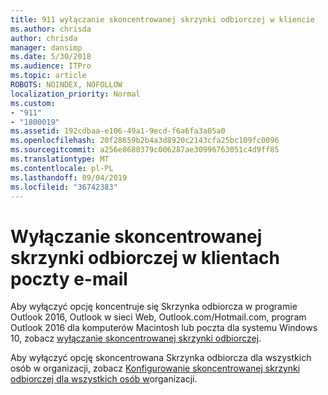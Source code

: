 ```yaml
---
title: 911 wyłączanie skoncentrowanej skrzynki odbiorczej w kliencie
ms.author: chrisda
author: chrisda
manager: dansimp
ms.date: 5/30/2018
ms.audience: ITPro
ms.topic: article
ROBOTS: NOINDEX, NOFOLLOW
localization_priority: Normal
ms.custom:
- "911"
- "1800019"
ms.assetid: 192cdbaa-e106-49a1-9ecd-f6a6fa3a05a0
ms.openlocfilehash: 20f28659b2b4a3d8920c2143cfa25bc109fc0096
ms.sourcegitcommit: a256e8680379c006287ae30996763051c4d9ff85
ms.translationtype: MT
ms.contentlocale: pl-PL
ms.lasthandoff: 09/04/2019
ms.locfileid: "36742383"
---
```

# <a name="turn-off-focused-inbox-in-email-clients"></a>Wyłączanie skoncentrowanej skrzynki odbiorczej w klientach poczty e-mail

Aby wyłączyć opcję koncentruje się Skrzynka odbiorcza w programie Outlook 2016, Outlook w sieci Web, Outlook.com/Hotmail.com, program Outlook 2016 dla komputerów Macintosh lub poczta dla systemu Windows 10, zobacz [wyłączanie skoncentrowanej skrzynki odbiorczej](https://support.office.com/article/f714d94d-9e63-4217-9ccb-6cb2986aa1b2.aspx).

Aby wyłączyć opcję skoncentrowana Skrzynka odbiorcza dla wszystkich osób w organizacji, zobacz [Konfigurowanie skoncentrowanej skrzynki odbiorczej dla wszystkich osób w](https://docs.microsoft.com/office365/admin/setup/configure-focused-inbox)organizacji.
